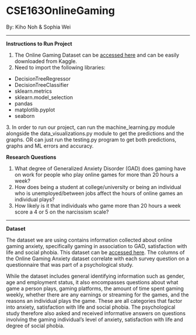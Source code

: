 # CSE163OnlineGaming
By: Kiho Noh & Sophia Wei


-----

<b>Instructions to Run Project</b>

1. The Online Gaming Dataset can be <a href='https://www.kaggle.com/divyansh22/online-gaming-anxiety-data'>accessed here</a>
and can be easily downloaded from Kaggle.
2. Need to import the following libraries:
<ul>
<li>DecisionTreeRegressor</li>
<li>DecisionTreeClassifier</li>
<li>sklearn.metrics</li>
<li>sklearn.model_selection</li>
<li>pandas</li>
<li>matplotlib.pyplot</li>
<li>seaborn</li>
</ul>
3. In order to run our project, can run the machine_learning.py module alongside the
data_visualizations.py module to get the predictions and the graphs. OR can just run
the testing.py program to get both predictions, graphs and ML errors and accuracy.


<b>Research Questions</b>

1. What degree of Generalized Anxiety Disorder (GAD) does gaming have on work for
people who play online games for more than 20 hours a week?
2. How does being a student at college/university or being an individual who is
unemployed/between jobs affect the hours of online games an individual plays?
3. How likely is it that individuals who game more than 20 hours a week score a 4 or 5 on
the narcissism scale?


-----


<b>Dataset</b>

The dataset we are using contains information collected about online gaming anxiety,
specifically gaming in association to GAD, satisfaction with life and social phobia. This dataset
can be <a href='https://www.kaggle.com/divyansh22/online-gaming-anxiety-data'>accessed here</a>. The columns of the Online Gaming Anxiety dataset correlate with each survey question on a
questionnaire that was part of a psychological study.

While the dataset includes general identifying information such as gender, age and
employment status, it also encompasses questions about what game a person plays, gaming
platforms, the amount of time spent gaming weekly, whether there are any earnings or streaming
for the games, and the reasons an individual plays the game. These are all categories that factor
into anxiety, satisfaction with life and social phobia. The psychological study therefore also
asked and received informative answers on questions involving the gaming individual’s level of
anxiety, satisfaction with life and degree of social phobia.